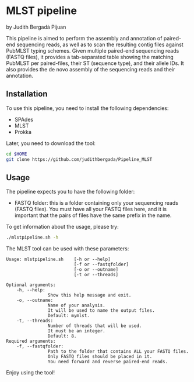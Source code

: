 # MLST pipeline

by Judith Bergadà Pijuan

This pipeline is aimed to perform the assembly and annotation of paired-end
sequencing reads, as well as to scan the resulting contig files against
PubMLST typing schemes.
Given multiple paired-end sequencing reads (FASTQ files),
it provides a tab-separated table showing the matching PubMLST per paired-files,
their ST (sequence type), and their allele IDs.
It also provides the de novo assembly of the sequencing reads
and their annotation.

## Installation

To use this pipeline, you need to install the following dependencies:
- SPAdes
- MLST
- Prokka

Later, you need to download the tool:
```bash
cd $HOME
git clone https://github.com/judithbergada/Pipeline_MLST
```

## Usage

The pipeline expects you to have the following folder:
- FASTQ folder: this is a folder containing only your sequencing reads (FASTQ files).
You must have all your FASTQ files here, and it is important that the pairs of files have the
same prefix in the name.

To get information about the usage, please try:

```bash
./mlstpipeline.sh -h
```

The MLST tool can be used with these parameters:

```
Usage: mlstpipeline.sh    [-h or --help]
                          [-f or --fastqfolder]
                          [-o or --outname]
                          [-t or --threads]

Optional arguments:
    -h, --help:
                Show this help message and exit.
    -o, --outname:
                Name of your analysis.
                It will be used to name the output files.
                Default: mymlst.
    -t, --threads:
                Number of threads that will be used.
                It must be an integer.
                Default: 8.
Required arguments:
    -f, --fastqfolder:
                Path to the folder that contains ALL your FASTQ files.
                Only FASTQ files should be placed in it.
                You need forward and reverse paired-end reads.
```

Enjoy using the tool!
